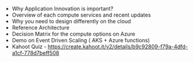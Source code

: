 * Why Application Innovation is important?
* Overview of each compute services and recent updates
* Why you need to design differently on the cloud
* Reference Architecture
* Decision Matrix for the compute options on Azure
* Demo on Event Driven Scaling ( AKS + Azure functions)
* Kahoot Quiz  -  https://create.kahoot.it/v2/details/b9c92809-f79a-4dfd-a1cf-778d7beff508
